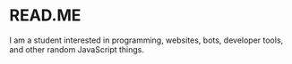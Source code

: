 # READ.ME
I am a student interested in programming, websites, bots, developer tools, and other random JavaScript things. 
